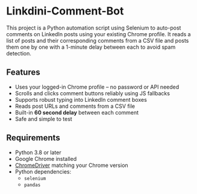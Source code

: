 # Linkdini-Comment-Bot
This project is a Python automation script using Selenium to auto-post comments on LinkedIn posts using your existing Chrome profile. It reads a list of posts and their corresponding comments from a CSV file and posts them one by one with a 1-minute delay between each to avoid spam detection.

##  Features
-  Uses your logged-in Chrome profile – no password or API needed
-  Scrolls and clicks comment buttons reliably using JS fallbacks
-  Supports robust typing into LinkedIn comment boxes
-  Reads post URLs and comments from a CSV file
-  Built-in **60 second delay** between each comment
-  Safe and simple to test


##  Requirements
- Python 3.8 or later
- Google Chrome installed
- [ChromeDriver](https://sites.google.com/a/chromium.org/chromedriver/) matching your Chrome version
- Python dependencies:
  - `selenium`
  - `pandas`
 
